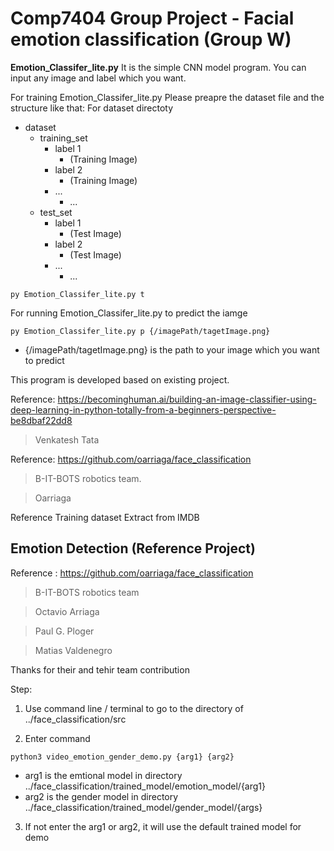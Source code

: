 # Comp7404 Group Project - Facial emotion classification (Group W)

**Emotion_Classifer_lite.py**
It is the simple CNN model program. You can input any image and label which you want.

For training Emotion_Classifer_lite.py
Please preapre the dataset file and the structure like that:
For dataset directoty
- dataset
  - training_set
    - label 1
      - (Training Image)
    - label 2
      - (Training Image)
    - ...
      - ...
  -  test_set
     - label 1
       - (Test Image)
     - label 2
       - (Test Image)
     - ...
       - ...
   
```
py Emotion_Classifer_lite.py t
```

For running Emotion_Classifer_lite.py to predict the iamge

```
py Emotion_Classifer_lite.py p {/imagePath/tagetImage.png}
```
-  {/imagePath/tagetImage.png} is the path to your image which you want to predict


This program is developed based on existing project.

Reference:
https://becominghuman.ai/building-an-image-classifier-using-deep-learning-in-python-totally-from-a-beginners-perspective-be8dbaf22dd8
> Venkatesh Tata

Reference:
https://github.com/oarriaga/face_classification
> B-IT-BOTS robotics team.

> Oarriaga

Reference
Training dataset Extract from IMDB



## Emotion Detection (Reference Project)
Reference : 
https://github.com/oarriaga/face_classification
> B-IT-BOTS robotics team

> Octavio Arriaga

> Paul G. Ploger

> Matias Valdenegro

Thanks for their and tehir team contribution

Step:
1. Use command line / terminal to go to the directory of ../face_classification/src

2. Enter command 
```
python3 video_emotion_gender_demo.py {arg1} {arg2}
```
- arg1 is the emtional model in directory ../face_classification/trained_model/emotion_model/{arg1}
- arg2 is the gender model in directory ../face_classification/trained_model/gender_model/{args}
3. If not enter the arg1 or arg2, it will use the default trained model for demo


